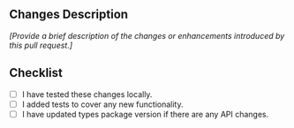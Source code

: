 ## Changes Description 

*[Provide a brief description of the changes or enhancements introduced by this pull request.]*

## Checklist
- [ ] I have tested these changes locally.
- [ ] I added tests to cover any new functionality.
- [ ] I have updated types package version if there are any API changes.
